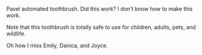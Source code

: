 Pavel automated toothbrush. Did this work? I don't know how to make this work.

Note that this toothbrush is totally safe to use for children, adults, pets, and wildlife.

Oh how I miss Emily, Danica, and Joyce.
